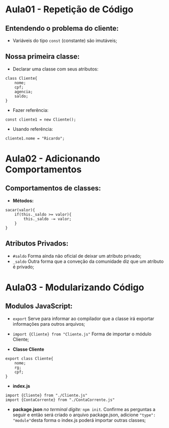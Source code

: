 # Aula01 - Repetição de Código
## Entendendo o problema do cliente:
- Variáveis do tipo ```const``` (constante) são imutáveis;  
## Nossa primeira classe:  
- Declarar uma classe com seus atributos:  
```
class Cliente{
	nome;
	cpf;
	agencia;
	saldo;
}
```
- Fazer referência:  
```
const cliente1 = new Cliente();  
```
- Usando referência:  
```
cliente1.nome = "Ricardo";  
```

# Aula02 - Adicionando Comportamentos
## Comportamentos de classes:  
- **Métodos:**  
```
sacar(valor){
	if(this._saldo >= valor){
		this._saldo -= valor;
	}
}
```

## Atributos Privados:  
- ```#saldo``` Forma ainda não oficial de deixar um atributo privado;  
- ```_saldo``` Outra forma que a conveção da comunidade diz que um atributo é privado;  

# Aula03 - Modularizando Código
## Modulos JavaScript:  
- ```export``` Serve para informar ao compilador que a classe irá exportar informações para outros arquivos;  
- ```import {Cliente} from "Cliente.js"``` Forma de importar o módulo Cliente;  

- **Classe Cliente**  
```
export class Cliente{
	nome;
	rg;
	cpf;
}
```
- **index.js**  
```
import {Cliente} from "./Cliente.js"
import {ContaCorrente} from "./ContaCorrente.js"
```
- **package.json**  *no terminal digite:* ```npm init```. Confirme as perguntas a seguir e então será criado o arquivo package.json, adicione ```"type": "module"```desta forma o index.js poderá importar outras classes;  

